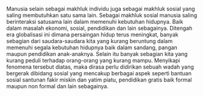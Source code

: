 
Manusia selain sebagai makhluk individu juga sebagai makhluk sosial yang saling membutuhkan satu sama lain. Sebagai makhluk sosial manusia saling berinteraksi satusama lain dalam memenuhi kebutuhan hidupnya. Baik dalam masalah ekonomi, sosial, pendidikan dan lain sebagainya. Ditengah era globalisasi ini dimana persaingan hidup terus meningkat, banyak sebagian dari saudara-saudara kita yang kurang beruntung dalam memenuhi segala kebutuhan hidupnya baik dalam sandang, pangan maupun pendidikan anak-anaknya. 
Selain itu banyak sebagian kita yang kurang peduli terhadap orang-orang yang kurang mampu. Menyikapi fenomena tersebut diatas, maka dirasa perlu didirikan sebuah wadah yang bergerak dibidang sosial yang mencakup berbagai aspek seperti bantuan sosial santunan fakir miskin dan yatim piatu, pendidikan gratis baik formal maupun non formal dan lain sebagainya.

